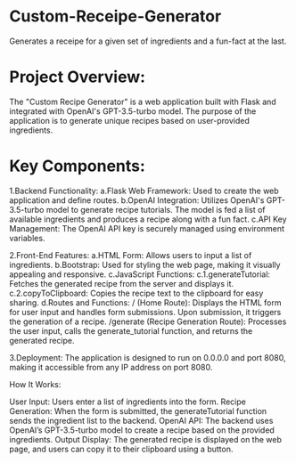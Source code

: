 # Custom-Receipe-Generator
Generates a receipe for a given set of ingredients and a fun-fact at the last.
# Project Overview:

The "Custom Recipe Generator" is a web application built with Flask and integrated with OpenAI's GPT-3.5-turbo model. The purpose of the application is to generate unique recipes based on user-provided ingredients.

# Key Components:

1.Backend Functionality:
a.Flask Web Framework: Used to create the web application and define routes.
b.OpenAI Integration: Utilizes OpenAI's GPT-3.5-turbo model to generate recipe tutorials.
The model is fed a list of available ingredients and produces a recipe along with a fun fact.
c.API Key Management: The OpenAI API key is securely managed using environment variables.

2.Front-End Features:
a.HTML Form: Allows users to input a list of ingredients.
b.Bootstrap: Used for styling the web page, making it visually appealing and responsive.
c.JavaScript Functions:
         c.1.generateTutorial: Fetches the generated recipe from the server and displays it.
         c.2.copyToClipboard: Copies the recipe text to the clipboard for easy sharing.
d.Routes and Functions:
      / (Home Route): Displays the HTML form for user input and handles form submissions. Upon submission, it triggers the generation of a recipe.
      /generate (Recipe Generation Route): Processes the user input, calls the generate_tutorial function, and returns the generated recipe.
      
3.Deployment:
The application is designed to run on 0.0.0.0 and port 8080, making it accessible from any IP address on port 8080.

How It Works:

User Input: Users enter a list of ingredients into the form.
Recipe Generation: When the form is submitted, the generateTutorial function sends the ingredient list to the backend.
OpenAI API: The backend uses OpenAI’s GPT-3.5-turbo model to create a recipe based on the provided ingredients.
Output Display: The generated recipe is displayed on the web page, and users can copy it to their clipboard using a button.
